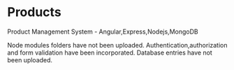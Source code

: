 # Products
Product Management System - Angular,Express,Nodejs,MongoDB

Node modules folders have not been uploaded.
Authentication,authorization and form validation have been incorporated.
Database entries have not been uploaded.

